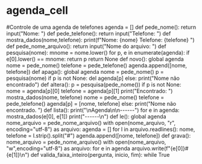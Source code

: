 # agenda_cell
#Controle de uma agenda de telefones
agenda = []
def pede_nome():
  return input("Nome: ")
def pede_telefone():
  return input("Telefone: ")
def mostra_dados(nome,telefone):
  print(f"Nome: {nome} Telefone: {telefone} ")
def pede_nome_arquivo():
  return input("Nome do arquivo: ")
def pesquisa(nome):
  mnome = nome.lower()
  for p, e in enumerate(agenda):
    if e[0].lower() == mnome:
      return p
  return None
def novo():
  global agenda
  nome = pede_nome()
  telefone = pede_telefone()
  agenda.append([nome, telefone])
def apaga():
  global agenda
  nome = pede_nome()
  p = pesquisa(nome)
  if p is not None:
    del agenda[p]
  else:
    print("Nome não encontrado")
def altera():
  p = pesquisa(pede_nome())
  if p is not None:
    nome = agenda[p][0]
    telefone = agenda[p][1]
    print("Encontrado: ")
    mostra_dados(nome, telefone)
    nome = pede_nome()
    telefone = pede_telefone()
    agenda[p] = [nome, telefone]
  else:
    print("Nome não encontrado. ")
def lista():
  print("\nAgenda\n\n------")
  for e in agenda:
    mostra_dados(e[0], e[1])
    print("------\n")
def le():
  global agenda
  nome_arquivo = pede_nome_arquivo()
  with open(nome_arquivo, "r", encoding="utf-8") as arquivo:
    agenda = []
    for l in arquivo.readlines():
      nome, telefone = l.strip().split("#")
      agenda.append([nome, telefone])
def grava():
  nome_arquivo = pede_nome_arquivo()
  with open(nome_arquivo, "w",encoding="utf-8") as arquivo: 
    for e in agenda
    arquivo.write(f"{e[0]}#{e[1]}\n")
def valida_faixa_inteiro(pergunta, inicio, fim):
  while True
